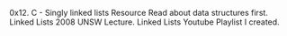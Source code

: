 0x12. C - Singly linked lists
Resource
Read about data structures first.
Linked Lists 2008 UNSW Lecture.
Linked Lists Youtube Playlist I created.
